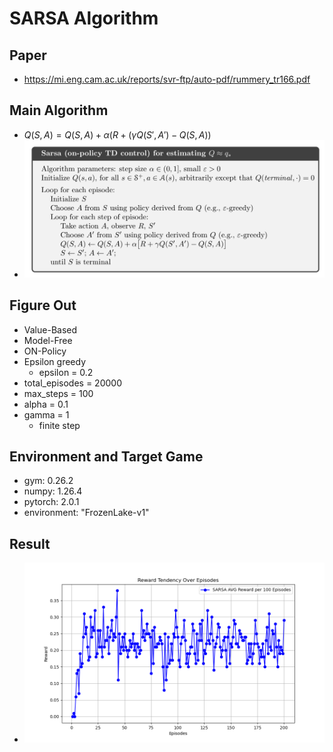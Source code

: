 # SARSA Algorithm
## Paper
* https://mi.eng.cam.ac.uk/reports/svr-ftp/auto-pdf/rummery_tr166.pdf
## Main Algorithm
* $Q(S, A) = Q(S, A) + \alpha(R + (\gamma Q(S', A') - Q(S, A))$
* ![SARSA-Algorithm](SARSA-algorithm.png)
## Figure Out
* Value-Based
* Model-Free
* ON-Policy
* Epsilon greedy
  * epsilon = 0.2
* total_episodes = 20000
* max_steps = 100
* alpha = 0.1
* gamma = 1
  * finite step
## Environment and Target Game
* gym: 0.26.2
* numpy: 1.26.4 
* pytorch: 2.0.1 
* environment: "FrozenLake-v1"
## Result
* ![SARSA](SARSA_reward_plot.png)